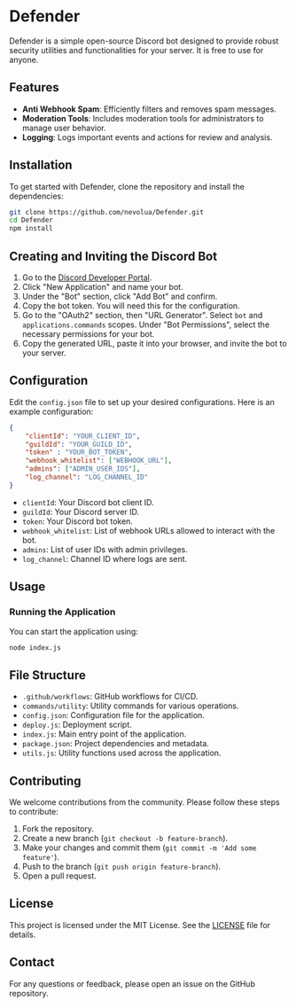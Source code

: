 # Defender

Defender is a simple open-source Discord bot designed to provide robust security utilities and functionalities for your server. It is free to use for anyone.

## Features

- **Anti Webhook Spam**: Efficiently filters and removes spam messages.
- **Moderation Tools**: Includes moderation tools for administrators to manage user behavior.
- **Logging**: Logs important events and actions for review and analysis.

## Installation

To get started with Defender, clone the repository and install the dependencies:

```bash
git clone https://github.com/nevolua/Defender.git
cd Defender
npm install
```

## Creating and Inviting the Discord Bot

1. Go to the [Discord Developer Portal](https://discord.com/developers/applications).
2. Click "New Application" and name your bot.
3. Under the "Bot" section, click "Add Bot" and confirm.
4. Copy the bot token. You will need this for the configuration.
5. Go to the "OAuth2" section, then "URL Generator". Select `bot` and `applications.commands` scopes. Under "Bot Permissions", select the necessary permissions for your bot.
6. Copy the generated URL, paste it into your browser, and invite the bot to your server.

## Configuration

Edit the `config.json` file to set up your desired configurations. Here is an example configuration:

```json
{
    "clientId": "YOUR_CLIENT_ID",
    "guildId": "YOUR_GUILD_ID",
    "token" : "YOUR_BOT_TOKEN",
    "webhook_whitelist": ["WEBHOOK_URL"],
    "admins": ["ADMIN_USER_IDS"],
    "log_channel": "LOG_CHANNEL_ID"
}
```

- `clientId`: Your Discord bot client ID.
- `guildId`: Your Discord server ID.
- `token`: Your Discord bot token.
- `webhook_whitelist`: List of webhook URLs allowed to interact with the bot.
- `admins`: List of user IDs with admin privileges.
- `log_channel`: Channel ID where logs are sent.

## Usage

### Running the Application

You can start the application using:

```bash
node index.js
```

## File Structure

- `.github/workflows`: GitHub workflows for CI/CD.
- `commands/utility`: Utility commands for various operations.
- `config.json`: Configuration file for the application.
- `deploy.js`: Deployment script.
- `index.js`: Main entry point of the application.
- `package.json`: Project dependencies and metadata.
- `utils.js`: Utility functions used across the application.

## Contributing

We welcome contributions from the community. Please follow these steps to contribute:

1. Fork the repository.
2. Create a new branch (`git checkout -b feature-branch`).
3. Make your changes and commit them (`git commit -m 'Add some feature'`).
4. Push to the branch (`git push origin feature-branch`).
5. Open a pull request.

## License

This project is licensed under the MIT License. See the [LICENSE](LICENSE) file for details.

## Contact

For any questions or feedback, please open an issue on the GitHub repository.
